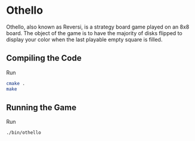# Othello

Othello, also known as Reversi, is a strategy board game played on an 8x8 board. The object of the game is to have the majority of disks flipped to display your color when the last playable empty square is filled.

## Compiling the Code

Run

```bash
cmake .
make
```

## Running the Game

Run 
```bash 
./bin/othello 
```
